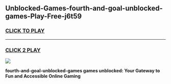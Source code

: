 
## Unblocked-Games-fourth-and-goal-unblocked-games-Play-Free-j6t59
<h3>
<a href="https://premium76.site?title=fourth-and-goal-unblocked-games&ref=19M">CLICK TO PLAY</a></h3>
<hr>

<h3>
<a href="https://premium76.site?title=fourth-and-goal-unblocked-games&ref=19M">CLICK 2 PLAY</a>
  
</h3>

<a href="https://premium76.site?title=fourth-and-goal-unblocked-games&ref=19M"><img src="https://clearcache.store/games.png"></a>


**fourth-and-goal-unblocked-games games unblocked: Your Gateway to Fun and Accessible Online Gaming**
